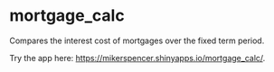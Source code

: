 # mortgage_calc
Compares the interest cost of mortgages over the fixed term period.

Try the app here: <https://mikerspencer.shinyapps.io/mortgage_calc/>.

